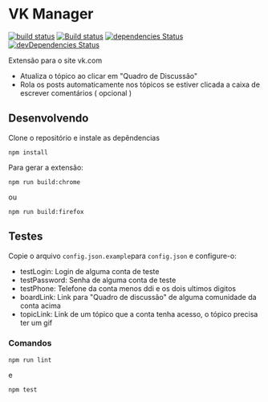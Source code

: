 # VK Manager

[![build status](https://img.shields.io/travis/knoxzin1/vk-manager/master.svg?style=flat-square)](https://travis-ci.org/knoxzin1/vk-manager)
[![Build status](https://ci.appveyor.com/api/projects/status/d5fc977wxepw0h9u/branch/master?svg=true)](https://ci.appveyor.com/project/knoxzin1/vk-manager/branch/master)
[![dependencies Status](https://david-dm.org/knoxzin1/vk-manager/status.svg)](https://david-dm.org/knoxzin1/vk-manager)
[![devDependencies Status](https://david-dm.org/knoxzin1/vk-manager/dev-status.svg)](https://david-dm.org/knoxzin1/vk-manager?type=dev)

Extensão para o site vk.com

* Atualiza o tópico ao clicar em "Quadro de Discussão"
* Rola os posts automaticamente nos tópicos se estiver clicada a caixa de escrever comentários ( opcional )

## Desenvolvendo

Clone o repositório e instale as depêndencias

`npm install`

Para gerar a extensão:

`npm run build:chrome`

ou

`npm run build:firefox`

## Testes

Copie o arquivo `config.json.example`para `config.json` e configure-o:

- testLogin: Login de alguma conta de teste
- testPassword: Senha de alguma conta de teste
- testPhone: Telefone da conta menos ddi e os dois ultimos digitos
- boardLink: Link para "Quadro de discussão" de alguma comunidade da conta acima
- topicLink: Link de um tópico que a conta tenha acesso, o tópico precisa ter um gif

### Comandos

`npm run lint`

e 

`npm test`
